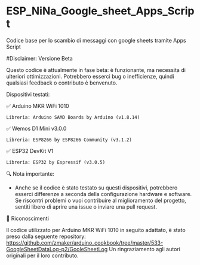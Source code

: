 # ESP_NiNa_Google_sheet_Apps_Script
Codice base per lo scambio di messaggi con google sheets tramite Apps Script

#Disclaimer: Versione Beta

Questo codice è attualmente in fase beta: è funzionante, ma necessita di ulteriori ottimizzazioni. Potrebbero esserci bug o inefficienze, quindi qualsiasi feedback o contributo è benvenuto.

Dispositivi testati:

✅ Arduino MKR WiFi 1010

    Libreria: Arduino SAMD Boards by Arduino (v1.8.14)

✅ Wemos D1 Mini v3.0.0

    Libreria: ESP8266 by ESP8266 Community (v3.1.2)

✅ ESP32 DevKit V1

    Libreria: ESP32 by Espressif (v3.0.5)

🔍 Nota importante:

- Anche se il codice è stato testato su questi dispositivi, potrebbero esserci differenze a seconda della configurazione hardware e software. Se riscontri problemi o vuoi contribuire al miglioramento del progetto, sentiti libero di aprire una issue o inviare una pull request.


📌 Riconoscimenti

Il codice utilizzato per Arduino MKR WiFi 1010 in seguito adattato, è stato preso dalla seguente repository: 
https://github.com/zmaker/arduino_cookbook/tree/master/533-GoogleSheetDataLog-p2/GooleSheetLog 
Un ringraziamento agli autori originali per il loro contributo.
